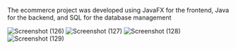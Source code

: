 The ecommerce project was developed using JavaFX for the frontend, Java for the backend, and SQL for the database management


![Screenshot (126)](https://github.com/Govardhan-2000/E-commerce/assets/120554308/ad67b752-01ee-4074-8627-3e189b56f240)
![Screenshot (127)](https://github.com/Govardhan-2000/E-commerce/assets/120554308/1874aa91-a541-40c0-85ac-5fb4b15577c4)
![Screenshot (128)](https://github.com/Govardhan-2000/E-commerce/assets/120554308/e962cbca-5f1e-45a1-b61e-c7fbef31d9ed)
![Screenshot (129)](https://github.com/Govardhan-2000/E-commerce/assets/120554308/c4f7597c-f54f-4eaa-910f-a9b1edc58c1c)

